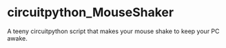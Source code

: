 # circuitpython_MouseShaker
A teeny circuitpython script that makes your mouse shake to keep your PC awake.

